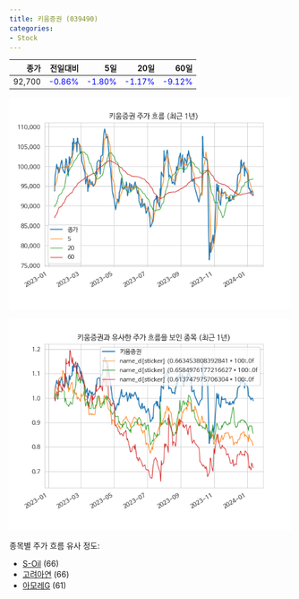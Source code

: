 ```yaml
---
title: 키움증권 (039490)
categories:
- Stock
---
```


|종가|전일대비|5일|20일|60일|
|---:|-------:|--:|---:|---:|
|92,700|<span style="color: blue">-0.86%</span>|<span style="color: blue">-1.80%</span>|<span style="color: blue">-1.17%</span>|<span style="color: blue">-9.12%</span>|


<!-- more -->

![039490](/assets/images/stock/039490.png)

![039490](/assets/images/stock/039490_sim.png)

종목별 주가 흐름 유사 정도:
- [S-Oil](/stock/010950/) (66)
- [고려아연](/stock/010130/) (66)
- [아모레G](/stock/002790/) (61)